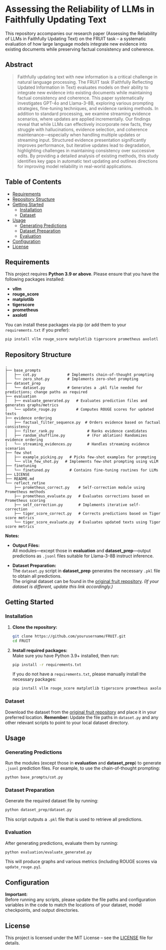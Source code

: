 # Assessing the Reliability of LLMs in Faithfully Updating Text

This repository accompanies our research paper (Assessing the Reliability of LLMs in Faithfully Updating Text) on the FRUIT task – a systematic evaluation of how large language models integrate new evidence into existing documents while preserving factual consistency and coherence.

## Abstract

> Faithfully updating text with new information is a critical challenge in natural language processing. The FRUIT task (Faithfully Reflecting Updated Information in Text) evaluates models on their ability to integrate new evidence into existing documents while maintaining factual consistency and coherence. This paper systematically investigates GPT-4o and Llama-3-8B, exploring various prompting strategies, fine-tuning techniques, and evidence ranking methods. In addition to standard processing, we examine streaming evidence scenarios, where updates are applied incrementally. Our findings reveal that while LLMs can effectively incorporate new facts, they struggle with hallucinations, evidence selection, and coherence maintenance—especially when handling multiple updates or streaming input. Structured evidence presentation significantly improves performance, but iterative updates lead to degradation, highlighting challenges in maintaining consistency over successive edits. By providing a detailed analysis of existing methods, this study identifies key gaps in automatic text updating and outlines directions for improving model reliability in real-world applications.

## Table of Contents

- [Requirements](#requirements)
- [Repository Structure](#repository-structure)
- [Getting Started](#getting-started)
  - [Installation](#installation)
  - [Dataset](#dataset)
- [Usage](#usage)
  - [Generating Predictions](#generating-predictions)
  - [Dataset Preparation](#dataset-preparation)
  - [Evaluation](#evaluation)
- [Configuration](#configuration)
- [License](#license)

## Requirements

This project requires **Python 3.9 or above**. Please ensure that you have the following packages installed:

- **vllm**
- **rouge_score**
- **matplotlib**
- **tigerscore**
- **prometheus**
- **axolotl**

You can install these packages via pip (or add them to your `requirements.txt` if you prefer):

```bash
pip install vllm rouge_score matplotlib tigerscore prometheus axolotl
```

## Repository Structure

```
.
├── base_prompts
│   ├── cot.py              # Implements chain-of-thought prompting
│   └── zero_shot.py        # Implements zero-shot prompting
├── dataset_prep
│   └── dataset.py          # Generates a .pkl file needed for predictions; change paths as required
├── evaluation
│   ├── evaluate_generated.py   # Evaluates prediction files and generates graphs/metrics
│   └── update_rouge.py         # Computes ROUGE scores for updated texts
├── evidence ordering
│   ├── factual_filter_sequence.py  # Orders evidence based on factual consistency
│   ├── filter_rank.py               # Ranks evidence candidates
│   ├── random_shuffline.py          # (For ablation) Randomizes evidence ordering
│   └── streaming_evidences.py       # Handles streaming evidence scenarios
├── few shot
│   ├── example_picking.py   # Picks few-shot examples for prompting
│   └── vllm_few_shot.py   # Implements few-shot prompting using vLLM
├── finetuning
│   └── finetuned.py         # Contains fine-tuning routines for LLMs
├── LICENSE
├── README.md
└── reflect_refine
    ├── prometheus_correct.py    # Self-correction module using Prometheus methods
    ├── prometheus_evaluate.py   # Evaluates corrections based on Prometheus scoring
    ├── self_correction.py       # Implements iterative self-correction
    ├── tiger_score_correct.py   # Corrects predictions based on Tiger score metrics
    └── tiger_score_evaluate.py  # Evaluates updated texts using Tiger score metrics
```

**Notes:**

- **Output Files:**  
  All modules—except those in **evaluation** and **dataset_prep**—output predictions as `.jsonl` files suitable for Llama-3-8B instruct inference.
  
- **Dataset Preparation:**  
  The `dataset.py` script in **dataset_prep** generates the necessary `.pkl` file to obtain all predictions.  
  The original dataset can be found in the [original fruit repository](https://github.com/Horea94/Fruit-Images-Dataset). *(If your dataset is different, update this link accordingly.)*

## Getting Started

### Installation

1. **Clone the repository:**

   ```bash
   git clone https://github.com/yourusername/FRUIT.git
   cd FRUIT
   ```

2. **Install required packages:**  
   Make sure you have Python 3.9+ installed, then run:

   ```bash
   pip install -r requirements.txt
   ```

   If you do not have a `requirements.txt`, please manually install the necessary packages:

   ```bash
   pip install vllm rouge_score matplotlib tigerscore prometheus axolotl
   ```

### Dataset

Download the dataset from the [original fruit repository](https://github.com/google-research/language/tree/master/language/fruit) and place it in your preferred location. **Remember:** Update the file paths in `dataset.py` and any other relevant scripts to point to your local dataset directory.

## Usage

### Generating Predictions

Run the modules (except those in **evaluation** and **dataset_prep**) to generate `.jsonl` prediction files. For example, to use the chain-of-thought prompting:

```bash
python base_prompts/cot.py
```

### Dataset Preparation

Generate the required dataset file by running:

```bash
python dataset_prep/dataset.py
```

This script outputs a `.pkl` file that is used to retrieve all predictions.

### Evaluation

After generating predictions, evaluate them by running:

```bash
python evaluation/evaluate_generated.py
```

This will produce graphs and various metrics (including ROUGE scores via `update_rouge.py`).

## Configuration

**Important:**  
Before running any scripts, please update the file paths and configuration variables in the code to match the locations of your dataset, model checkpoints, and output directories.

## License

This project is licensed under the MIT License – see the [LICENSE](LICENSE) file for details.

